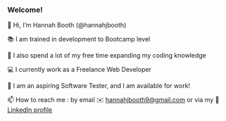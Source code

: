 ### Welcome! 

👋 Hi, I’m Hannah Booth (@hannahjbooth)

📚 I am trained in development to Bootcamp level

💭 I also spend a lot of my free time expanding my coding knowledge 

💻 I currently work as a Freelance Web Developer

🌱 I am an aspiring Software Tester, and I am available for work!

📫 How to reach me : by email ✉️ hannahjbooth9@gmail.com or via my 🔗 [LinkedIn profile](www.linkedin.com/in/hannah-booth-b92845156)


<!---
hannahjbooth/hannahjbooth is a ✨ special ✨ repository because its `README.md` (this file) appears on your GitHub profile.
You can click the Preview link to take a look at your changes.
--->
